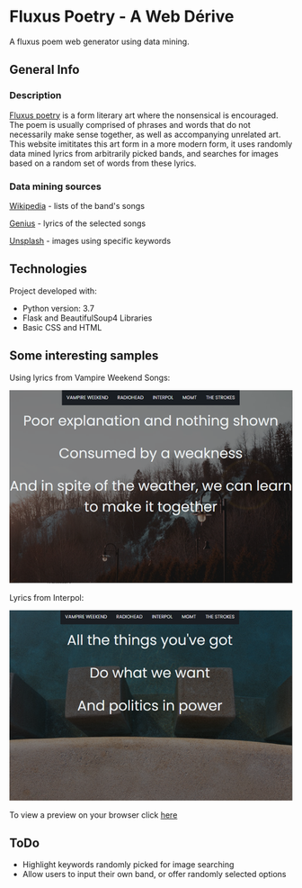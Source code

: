# Fluxus Poetry - A Web Dérive

A fluxus poem web generator using data mining.

## General Info
### Description
[Fluxus poetry](https://examiningtheodd.com/2016/03/28/fluxus-poetry-art/#:~:text=When%20it%20comes%20to%20poetry,aesthetic%2C%20concrete%20poetry%20tends%20to) is a form literary art where the nonsensical is encouraged. The poem is usually comprised of phrases and words that do not necessarily make sense together, as well as accompanying unrelated art. This website imititates this art form in a more modern form, it uses randomly data mined lyrics from arbitrarily picked bands, and searches for images based on a random set of words from these lyrics.

### Data mining sources
[Wikipedia](https://en.wikipedia.org/wiki/Main_Page) - lists of the band's songs

[Genius](https://genius.com/) - lyrics of the selected songs

[Unsplash](https://unsplash.com/) - images using specific keywords

## Technologies
Project developed with:
* Python version: 3.7
* Flask and BeautifulSoup4 Libraries
* Basic CSS and HTML

## Some interesting samples
Using lyrics from Vampire Weekend Songs:

![First Screenshot](./illustrations/FP_Screenshot_1.png)

Lyrics from Interpol:

![Second Screenshot](./illustrations/FP_Screenshot_2.png)

To view a preview on your browser click [here](https://art151-lvicen.herokuapp.com/)

## ToDo
* Highlight keywords randomly picked for image searching
* Allow users to input their own band, or offer randomly selected options


